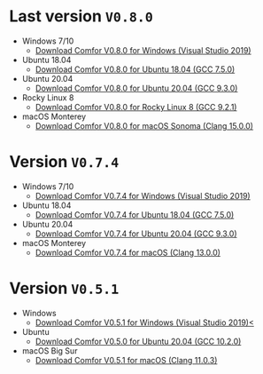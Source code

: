 # Last version `V0.8.0`

- Windows 7/10
	- <a href="../../assets/bin/v0_8_0/Release-windows-vs2019/COMFOR_V0_8_0_VS2019.exe" download>Download Comfor V0.8.0 for Windows (Visual Studio 2019)</a>
- Ubuntu 18.04
	- <a href="../../assets/bin/v0_8_0/Release-ubuntu-18.04-gcc/COMFOR_V0_8_0_GCC7_5" download>Download Comfor V0.8.0 for Ubuntu 18.04 (GCC 7.5.0)</a>
- Ubuntu 20.04
	- <a href="../../assets/bin/v0_8_0/Release-ubuntu-20.04-gcc/COMFOR_V0_8_0_GCC9_3" download>Download Comfor V0.8.0 for Ubuntu 20.04 (GCC 9.3.0)</a>
- Rocky Linux 8
	- <a href="../../assets/bin/v0_8_0/Release-rocky-linux-8-gcc/COMFOR_V0_8_0_GCC9_2" download>Download Comfor V0.8.0 for Rocky Linux 8 (GCC 9.2.1)</a>
- macOS Monterey
	- <a href="../../assets/bin/v0_8_0/Release-macos-sonoma-clang/COMFOR_V0_8_0_CLANG15" download>Download Comfor V0.8.0 for macOS Sonoma (Clang 15.0.0)</a>

# Version `V0.7.4`

- Windows 7/10
	- <a href="../../assets/bin/v0_7_4/COMFOR_V0_7_4_VS2019.exe" download>Download Comfor V0.7.4 for Windows (Visual Studio 2019)</a>
- Ubuntu 18.04
	- <a href="../../assets/bin/v0_7_4/COMFOR_V0_7_4_GCC7_5" download>Download Comfor V0.7.4 for Ubuntu 18.04 (GCC 7.5.0)</a>
- Ubuntu 20.04
	- <a href="../../assets/bin/v0_7_4/COMFOR_V0_7_4_GCC9_3" download>Download Comfor V0.7.4 for Ubuntu 20.04 (GCC 9.3.0)</a>
- macOS Monterey
	- <a href="../../assets/bin/v0_7_4/COMFOR_V0_7_4_CLANG13" download>Download Comfor V0.7.4 for macOS (Clang 13.0.0)</a>

# Version `V0.5.1`

- Windows
	- <a href="../../assets/bin/COMFOR_V0_5_1.exe" download>Download Comfor V0.5.1 for Windows (Visual Studio 2019)<</a>
- Ubuntu
	- <a href="../../assets/bin/COMFOR_V0_5_0_GCC_10_2_0" download>Download Comfor V0.5.0 for Ubuntu 20.04 (GCC 10.2.0)</a>
- macOS Big Sur
	- <a href="../../assets/bin/COMFOR_V0_5_1_OSX_clang11" download>Download Comfor V0.5.1 for macOS (Clang 11.0.3)</a>